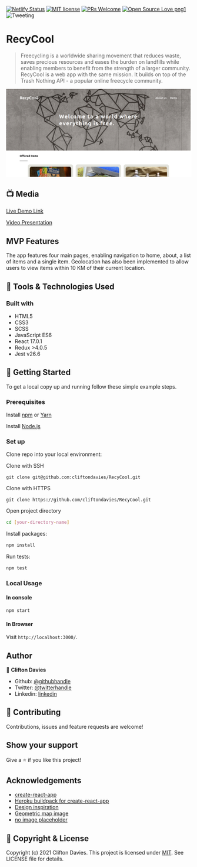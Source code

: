 [![Netlify Status](https://api.netlify.com/api/v1/badges/496eb331-3056-466e-af83-895b115d5b59/deploy-status)](https://app.netlify.com/sites/recycool/deploys)
[![MIT license](https://img.shields.io/badge/License-MIT-blue.svg)](https://lbesson.mit-license.org/)
[![PRs Welcome](https://img.shields.io/badge/PRs-welcome-brightgreen.svg?style=flat-square)](http://makeapullrequest.com)
[![Open Source Love png1](https://badges.frapsoft.com/os/v1/open-source.png?v=103)](https://github.com/ellerbrock/open-source-badges/)
![Tweeting](https://img.shields.io/twitter/url/http/shields.io.svg?style=social)

# RecyCool

> Freecycling is a worldwide sharing movement that reduces waste, saves precious resources and eases the burden on landfills while enabling members to benefit from the strength of a larger community. RecyCool is a web app with the same mission. It builds on top of the Trash Nothing API - a popular online freecycle community.

![screenshot](recycool.png)

## :tv: Media

[Live Demo Link](https://recycool.netlify.app/)

[Video Presentation](https://drive.google.com/file/d/1W758uB5XpXvndNfF2mSZf9c98ivxNr1w/view?usp=sharing)

## MVP Features

The app features four main pages, enabling navigation to home, about, a list of items and a single item. Geolocation has also been implemented to allow users to view items within 10 KM of their current location.

## :toolbox: Tools & Technologies Used

### Built with

- HTML5
- CSS3
- SCSS
- JavaScript ES6
- React 17.0.1
- Redux >4.0.5
- Jest v26.6

## :rocket: Getting Started

To get a local copy up and running follow these simple example steps.

### Prerequisites

Install [npm](https://www.npmjs.com/get-npm) or [Yarn](https://yarnpkg.com/cli/install)

Install [Node.js](https://nodejs.org/en/download/)

### Set up

Clone repo into your local environment:

Clone with SSH

```git
git clone git@github.com:cliftondavies/RecyCool.git
```

Clone with HTTPS

```git
git clone https://github.com/cliftondavies/RecyCool.git
```

Open project directory

```bash
cd [your-directory-name]
```

Install packages:

```javascript
npm install
```

Run tests:

```javascript
npm test
```

### Local Usage

#### In console

```javascript
npm start
```

#### In Browser

Visit `http://localhost:3000/`.

## Author

👤 **Clifton Davies**

- Github: [@githubhandle](https://github.com/cliftondavies)
- Twitter: [@twitterhandle](https://twitter.com/cliftonaedavies)
- Linkedin: [linkedin](https://www.linkedin.com/in/clifton-davies-mbcs/)

## 🤝 Contributing

Contributions, issues and feature requests are welcome!

## Show your support

Give a ⭐️ if you like this project!

## Acknowledgements

- [create-react-app](https://github.com/facebook/create-react-app)
- [Heroku buildpack for create-react-app](https://github.com/mars/create-react-app-buildpack)
- [Design inspiration](https://www.behance.net/gallery/54864337/Freecycle-redesign?tracking_source=search_projects_recommended%7CSitemap)
- [Geometric map image](https://unsplash.com/photos/6bXvYyAYVrE)
- [no image placeholder](https://commons.wikimedia.org/wiki/File:No-Image-Placeholder.svg)

## 📝 Copyright & License

Copyright (c) 2021 Clifton Davies.
This project is licensed under [MIT](https://opensource.org/licenses/MIT). See LICENSE file for details.
